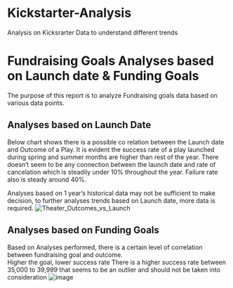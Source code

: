 # Kickstarter-Analysis
Analysis on Kicksrarter Data to understand different trends

# Fundraising Goals Analyses based on Launch date & Funding Goals
The purpose of this report is to analyze Fundraising goals data based on various data points.  
## Analyses based on Launch Date
Below chart shows there is a possible co relation between the Launch date and Outcome of a Play.  It is evident the success rate of a play launched during spring and summer months are higher than rest of the year.   There doesn’t seem to be any connection between the launch date and rate of cancelation which is steadily under 10% throughout the year. Failure rate also is steady around 40%.

Analyses based on 1 year’s historical data may not be sufficient to make decision, to further analyses trends based on Launch date,  more data is required. 
![Theater_Outcomes_vs_Launch](https://user-images.githubusercontent.com/102809106/171973749-f92a390e-40ce-46c6-a7a5-bf0129178b7f.png)

## Analyses based on Funding Goals
Based on Analyses performed, there is a certain level of correlation between fundraising goal and outcome.  
Higher the goal, lower success rate
There is a higher success rate between 35,000 to 39,999 that seems to be an outlier and should not be taken into consideration
![image](https://user-images.githubusercontent.com/102809106/172022121-da8e8277-0b95-4932-a1e8-fb543dbcba34.png)


